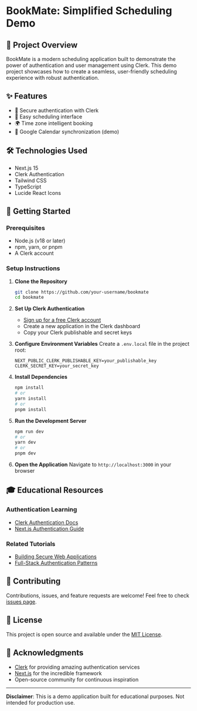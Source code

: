 # BookMate: Simplified Scheduling Demo

## 🚀 Project Overview

BookMate is a modern scheduling application built to demonstrate the power of authentication and user management using Clerk. This demo project showcases how to create a seamless, user-friendly scheduling experience with robust authentication.

## ✨ Features

- 🔐 Secure authentication with Clerk
- 📅 Easy scheduling interface
- 🌍 Time zone intelligent booking
- 🔗 Google Calendar synchronization (demo)

## 🛠 Technologies Used

- Next.js 15
- Clerk Authentication
- Tailwind CSS
- TypeScript
- Lucide React Icons

## 🚦 Getting Started

### Prerequisites

- Node.js (v18 or later)
- npm, yarn, or pnpm
- A Clerk account

### Setup Instructions

1. **Clone the Repository**
   ```bash
   git clone https://github.com/your-username/bookmate
   cd bookmate
   ```

2. **Set Up Clerk Authentication**
   - [Sign up for a free Clerk account](https://clerk.com/sign-up)
   - Create a new application in the Clerk dashboard
   - Copy your Clerk publishable and secret keys

3. **Configure Environment Variables**
   Create a `.env.local` file in the project root:
   ```
   NEXT_PUBLIC_CLERK_PUBLISHABLE_KEY=your_publishable_key
   CLERK_SECRET_KEY=your_secret_key
   ```

4. **Install Dependencies**
   ```bash
   npm install
   # or
   yarn install
   # or
   pnpm install
   ```

5. **Run the Development Server**
   ```bash
   npm run dev
   # or
   yarn dev
   # or
   pnpm dev
   ```

6. **Open the Application**
   Navigate to `http://localhost:3000` in your browser

## 🎓 Educational Resources

### Authentication Learning
- [Clerk Authentication Docs](https://clerk.com/docs)
- [Next.js Authentication Guide](https://nextjs.org/docs/app/building-your-application/authentication)

### Related Tutorials
- [Building Secure Web Applications](https://www.youtube.com/playlist?list=PLAuthTechnologies)
- [Full-Stack Authentication Patterns](https://egghead.io/courses/authentication-patterns)

## 🤝 Contributing

Contributions, issues, and feature requests are welcome! 
Feel free to check [issues page](https://github.com/your-username/bookmate/issues).

## 📝 License

This project is open source and available under the [MIT License](LICENSE).

## 🎉 Acknowledgments

- [Clerk](https://clerk.com) for providing amazing authentication services
- [Next.js](https://nextjs.org) for the incredible framework
- Open-source community for continuous inspiration

---

**Disclaimer**: This is a demo application built for educational purposes. Not intended for production use.
